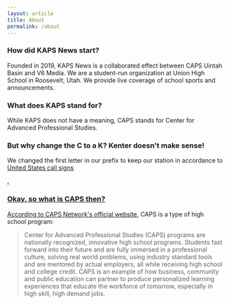 ```yaml
---
layout: article
title: About
permalink: /about
---
```


<h3>How did KAPS News start?</h3>
<p>Founded in 2019, KAPS News is a collaborated effect between CAPS Uintah Basin and V6 Media. We are a student-run organization at Union High School in Roosevelt, Utah. We provide live coverage of school sports and announcements.</p>

<h3>What does KAPS stand for?</h3>
<p>While KAPS does not have a meaning, CAPS stands for Center for Advanced Professional Studies.</p>

<h3>But why change the C to a K? Kenter doesn't make sense!</h3>
<p>We changed the first letter in our prefix to keep our station in accordance to <a href="https://bigthink.com/strange-maps/602-land-of-the-k-home-of-the-w-americas-radio-nations">United States call signs</p>.

<h3>Okay, so what is CAPS then?</h3>
<p>According to CAPS Network's official <a href="https://yourcapsnetwork.org/">website</a>, CAPS is a type of high school program:
<blockquote cite="https://yourcapsnetwork.org/">
Center for Advanced Professional Studies (CAPS) programs are nationally recognized, innovative high school programs. Students fast forward into their future and are fully immersed in a professional culture, solving real world problems, using industry standard tools and are mentored by actual employers, all while receiving high school and college credit. CAPS is an example of how business, community and public education can partner to produce personalized learning experiences that educate the workforce of tomorrow, especially in high skill, high demand jobs.
</blockquote>
